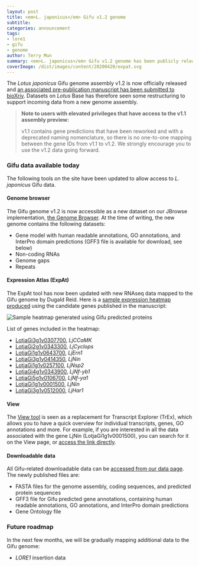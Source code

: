 ```yaml
---
layout: post
title: <em>L. japonicus</em> Gifu v1.2 genome
subtitle: 
categories: announcement
tags:
- lore1
- gifu
- genome
author: Terry Mun
summary: <em>L. japonicus</em> Gifu v1.2 genome has been publicly released. It is now accessible via the Genome Browser, as well as other tools on the sites, such as the Expression Atlas (ExpAt) and View tools.
coverImage: /dist/images/content/20200420/expat.svg
---
```


The *Lotus japonicus* Gifu genome assembly v1.2 is now officially released and [an associated pre-publication manuscript has been submitted to bioXriv](https://www.biorxiv.org/content/10.1101/2020.04.17.042473v1). Datasets on *Lotus* Base has therefore seen some restructuring to support incoming data from a new genome assembly.

> **Note to users with elevated privileges that have access to the v1.1 assembly preview:**
> 
> v1.1 contains gene predictions that have been reworked and with a deprecated naming nomenclature, so there is no one-to-one mapping between the gene IDs from v1.1 to v1.2. We strongly encourage you to use the v1.2 data going forward.

### Gifu data available today

The following tools on the site have been updated to allow access to *L. japonicus* Gifu data.

#### Genome browser

The Gifu genome v1.2 is now accessible as a new dataset on our JBrowse implementation, [the Genome Browser](/genome/?data=genomes/lotus-japonicus/gifu/v1.2). At the time of writing, the new genome contains the following datasets:

* Gene model with human readable annotations, GO annotations, and InterPro domain predictions (GFF3 file is available for download, see below)
* Non-coding RNAs
* Genome gaps
* Repeats

#### Expression Atlas (ExpAt)

The ExpAt tool has now been updated with new RNAseq data mapped to the Gifu genome by Dugald Reid. Here is a [sample expression heatmap produced](/expat/?ids-input=&ids=LotjaGi3g1v0307700%2CLotjaGi2g1v0343300%2CLotjaGi1g1v0643700%2CLotjaGi3g1v0414350%2CLotjaGi1g1v0257100%2CLotjaGi4g1v0343900%2CLotjaGi5g1v0106700%2CLotjaGi1g1v0001500%2CLotjaGi3g1v0512000&dataset=reidd-2020-gifuatlas&conditions=&data_transform=normalize&idtype=geneid) using the candidate genes published in the manuscript:

<img src="/dist/images/content/20200420/expat.svg" alt="Sample heatmap generated using Gifu predicted proteins" title="Sample heatmap generated using Gifu predicted proteins" />

List of genes included in the heatmap:

* [LotjaGi3g1v0307700](/view/gene/LotjaGi3g1v0307700), *LjCCaMK*
* [LotjaGi2g1v0343300](/view/gene/LotjaGi2g1v0343300), *LjCyclops*
* [LotjaGi1g1v0643700](/view/gene/LotjaGi1g1v0643700), *LjErn1*
* [LotjaGi3g1v0414350](/view/gene/LotjaGi3g1v0414350), *LjNin*
* [LotjaGi1g1v0257100](/view/gene/LotjaGi1g1v0257100), *LjNsp2*
* [LotjaGi4g1v0343900](/view/gene/LotjaGi4g1v0343900), *LjNf-yb1*
* [LotjaGi5g1v0106700](/view/gene/LotjaGi5g1v0106700), *LjNf-ya1*
* [LotjaGi1g1v0001500](/view/gene/LotjaGi1g1v0001500), *LjNin*
* [LotjaGi3g1v0512000](/view/gene/LotjaGi3g1v0512000), *LjHar1*

#### View

The [View tool](/view/) is seen as a replacement for Transcript Explorer (TrEx), which allows you to have a quick overview for individual transcripts, genes, GO annotations and more. For example, if you are interested in all the data associated with the gene LjNin (LotjaGi1g1v0001500), you can search for it on the View page, or [access the link directly](/view/gene/LotjaGi1g1v0001500).

#### Downloadable data

All Gifu-related downloadable data can be [accessed from our data page](/data/download?search=Gifu). The newly published files are:

* FASTA files for the genome assembly, coding sequences, and predicted protein sequences
* GFF3 file for Gifu predicted gene annotations, containing human readable annotations, GO annotations, and InterPro domain predictions
* Gene Ontology file

### Future roadmap

In the next few months, we will be gradually mapping additional data to the Gifu genome:

* *LORE1* insertion data